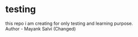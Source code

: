 # testing
this repo i am creating for only testing and learning purpose.
<br>
Author - Mayank Salvi (Changed)
